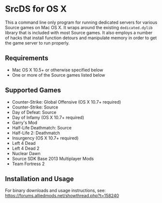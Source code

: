 SrcDS for OS X
=========

This a command line only program for running dedicated servers for various Source games on Mac OS X. It wraps around the existing `dedicated.dylib` library that is included with most Source games. It also employs a number of hacks that install function detours and manipulate memory in order to get the game server to run properly.

Requirements
---
* Mac OS X 10.5+ or otherwise specified below
* One or more of the Source games listed below

Supported Games
---
* Counter-Strike: Global Offensive (OS X 10.7+ required)
* Counter-Strike: Source
* Day of Defeat: Source
* Day of Infamy (OS X 10.7+ required)
* Garry's Mod
* Half-Life Deathmatch: Source
* Half-Life 2: Deathmatch
* Insurgency (OS X 10.7+ required)
* Left 4 Dead
* Left 4 Dead 2
* Nuclear Dawn
* Source SDK Base 2013 Multiplayer Mods
* Team Fortress 2

Installation and Usage
---
For binary downloads and usage instructions, see: https://forums.alliedmods.net/showthread.php?t=158240

